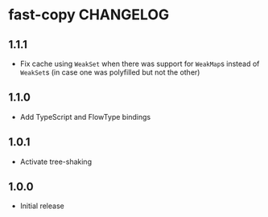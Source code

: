# fast-copy CHANGELOG

## 1.1.1

* Fix cache using `WeakSet` when there was support for `WeakMap`s instead of `WeakSet`s (in case one was polyfilled but not the other)

## 1.1.0

* Add TypeScript and FlowType bindings

## 1.0.1

* Activate tree-shaking

## 1.0.0

* Initial release
